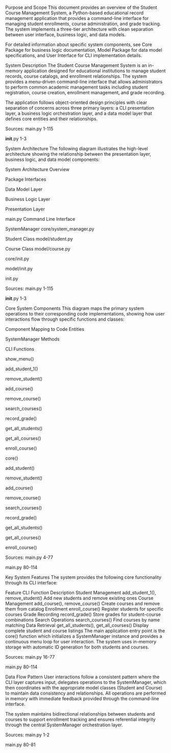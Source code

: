 Purpose and Scope
This document provides an overview of the Student Course Management System, a Python-based educational record management application that provides a command-line interface for managing student enrollments, course administration, and grade tracking. The system implements a three-tier architecture with clean separation between user interface, business logic, and data models.

For detailed information about specific system components, see Core Package for business logic documentation, Model Package for data model specifications, and User Interface for CLI implementation details.

System Description
The Student Course Management System is an in-memory application designed for educational institutions to manage student records, course catalogs, and enrollment relationships. The system provides a menu-driven command-line interface that allows administrators to perform common academic management tasks including student registration, course creation, enrollment management, and grade recording.

The application follows object-oriented design principles with clear separation of concerns across three primary layers: a CLI presentation layer, a business logic orchestration layer, and a data model layer that defines core entities and their relationships.

Sources: 
main.py
1-115
 
__init__.py
1-3

System Architecture
The following diagram illustrates the high-level architecture showing the relationship between the presentation layer, business logic, and data model components:

System Architecture Overview

Package Interfaces

Data Model Layer

Business Logic Layer

Presentation Layer

main.py
Command Line Interface

SystemManager
core/system_manager.py

Student Class
model/student.py

Course Class
model/course.py

core/init.py

model/init.py

init.py

Sources: 
main.py
1-115
 
__init__.py
1-3

Core System Components
This diagram maps the primary system operations to their corresponding code implementations, showing how user interactions flow through specific functions and classes:

Component Mapping to Code Entities

SystemManager Methods

CLI Functions

show_menu()

add_student_1()

remove_student()

add_course()

remove_course()

search_courses()

record_grade()

get_all_students()

get_all_courses()

enroll_course()

core()

add_student()

remove_student()

add_course()

remove_course()

search_courses()

record_grade()

get_all_students()

get_all_courses()

enroll_course()

Sources: 
main.py
4-77
 
main.py
80-114

Key System Features
The system provides the following core functionality through its CLI interface:

Feature	CLI Function	Description
Student Management	add_student_1(), remove_student()	Add new students and remove existing ones
Course Management	add_course(), remove_course()	Create courses and remove them from catalog
Enrollment	enroll_course()	Register students for specific courses
Grade Recording	record_grade()	Store grades for student-course combinations
Search Operations	search_courses()	Find courses by name matching
Data Retrieval	get_all_students(), get_all_courses()	Display complete student and course listings
The main application entry point is the core() function which initializes a SystemManager instance and provides a continuous menu loop for user interaction. The system uses in-memory storage with automatic ID generation for both students and courses.

Sources: 
main.py
16-77
 
main.py
80-114

Data Flow Pattern
User interactions follow a consistent pattern where the CLI layer captures input, delegates operations to the SystemManager, which then coordinates with the appropriate model classes (Student and Course) to maintain data consistency and relationships. All operations are performed in memory with immediate feedback provided through the command-line interface.

The system maintains bidirectional relationships between students and courses to support enrollment tracking and ensures referential integrity through the central SystemManager orchestration layer.

Sources: 
main.py
1-2
 
main.py
80-81

